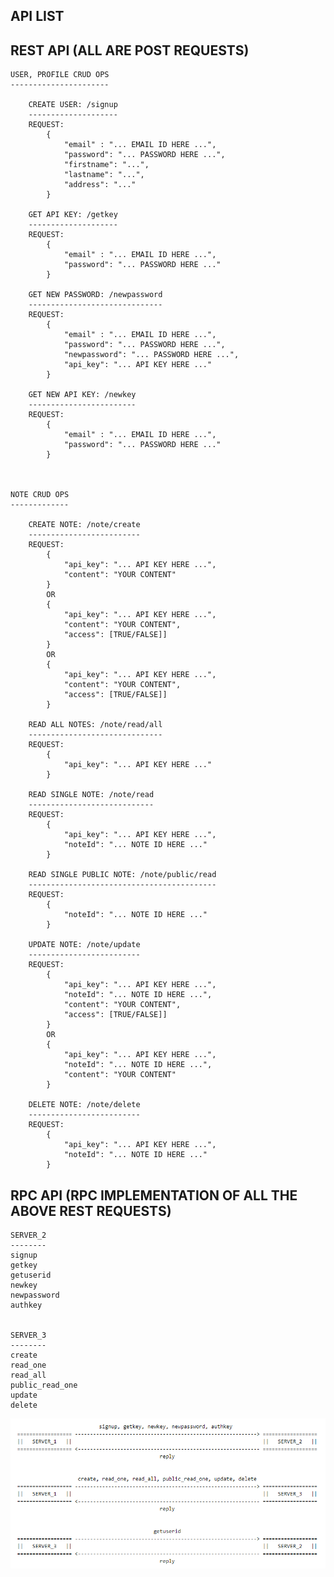 API LIST
--------


REST API (ALL ARE POST REQUESTS)
--------------------------------

    USER, PROFILE CRUD OPS
    ----------------------

        CREATE USER: /signup
        --------------------
        REQUEST:
            {
                "email" : "... EMAIL ID HERE ...",
                "password": "... PASSWORD HERE ...",
                "firstname": "...",
                "lastname": "...",
                "address": "..."
            }

        GET API KEY: /getkey
        --------------------
        REQUEST:
            {
                "email" : "... EMAIL ID HERE ...",
                "password": "... PASSWORD HERE ..."
            }

        GET NEW PASSWORD: /newpassword
        ------------------------------
        REQUEST:
            {
                "email" : "... EMAIL ID HERE ...",
                "password": "... PASSWORD HERE ...",
                "newpassword": "... PASSWORD HERE ...",
                "api_key": "... API KEY HERE ..."
            }

        GET NEW API KEY: /newkey
        ------------------------
        REQUEST:
            {
                "email" : "... EMAIL ID HERE ...",
                "password": "... PASSWORD HERE ..."
            }



    NOTE CRUD OPS
    -------------

        CREATE NOTE: /note/create
        -------------------------
        REQUEST:
            {
                "api_key": "... API KEY HERE ...",
                "content": "YOUR CONTENT"
            }
            OR
            {
                "api_key": "... API KEY HERE ...",
                "content": "YOUR CONTENT",
                "access": [TRUE/FALSE]]
            }
            OR
            {
                "api_key": "... API KEY HERE ...",
                "content": "YOUR CONTENT",
                "access": [TRUE/FALSE]]
            }

        READ ALL NOTES: /note/read/all
        ------------------------------
        REQUEST:
            {
                "api_key": "... API KEY HERE ..."
            }

        READ SINGLE NOTE: /note/read
        ----------------------------
        REQUEST:
            {
                "api_key": "... API KEY HERE ...",
                "noteId": "... NOTE ID HERE ..."
            }

        READ SINGLE PUBLIC NOTE: /note/public/read
        ------------------------------------------
        REQUEST:
            {
                "noteId": "... NOTE ID HERE ..."
            }

        UPDATE NOTE: /note/update
        -------------------------
        REQUEST:
            {
                "api_key": "... API KEY HERE ...",
                "noteId": "... NOTE ID HERE ...",
                "content": "YOUR CONTENT",
                "access": [TRUE/FALSE]]
            }
            OR
            {
                "api_key": "... API KEY HERE ...",
                "noteId": "... NOTE ID HERE ...",
                "content": "YOUR CONTENT"
            }

        DELETE NOTE: /note/delete
        -------------------------
        REQUEST:
            {
                "api_key": "... API KEY HERE ...",
                "noteId": "... NOTE ID HERE ..."
            }



RPC API (RPC IMPLEMENTATION OF ALL THE ABOVE REST REQUESTS)
-----------------------------------------------------------

    SERVER_2
    --------
    signup
    getkey
    getuserid
    newkey
    newpassword
    authkey


    SERVER_3
    --------
    create
    read_one
    read_all
    public_read_one
    update
    delete



<img src="https://github.com/charlyjose/notes_app/blob/master/routes.png">